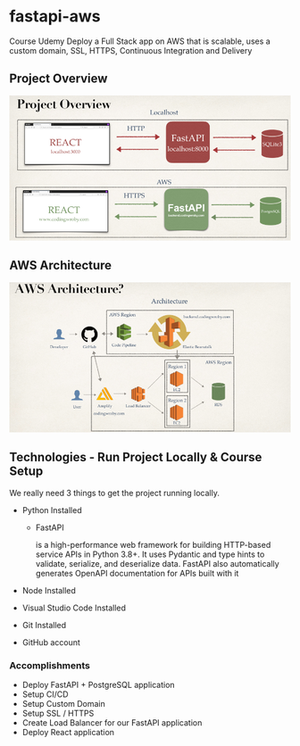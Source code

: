 # fastapi-aws

  Course Udemy Deploy a Full Stack app on AWS that is scalable, uses a custom domain, SSL, HTTPS, Continuous Integration and Delivery  

## Project Overview

![Project Overview](resources/images/img_01_project_overview.png)

## AWS Architecture

![AWS Architecture](resources/images/img_02_aws_architecture.png)

## Technologies - Run Project Locally & Course Setup

We really need 3 things to get the project running locally.

- Python Installed
  - FastAPI

      is a high-performance web framework for building HTTP-based service APIs in Python 3.8+. It uses Pydantic and type hints to validate, serialize, and deserialize data. FastAPI also automatically generates OpenAPI documentation for APIs built with it

- Node Installed
- Visual Studio Code Installed
- Git Installed
- GitHub account

### Accomplishments

- Deploy FastAPI + PostgreSQL application
- Setup CI/CD
- Setup Custom Domain
- Setup SSL / HTTPS
- Create Load Balancer for our FastAPI application
- Deploy React application
